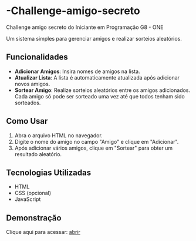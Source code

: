 # -Challenge-amigo-secreto
 Challenge amigo secreto do Iniciante em Programação G8 - ONE

Um sistema simples para gerenciar amigos e realizar sorteios aleatórios.

## Funcionalidades

- **Adicionar Amigos**: Insira nomes de amigos na lista.
- **Atualizar Lista**: A lista é automaticamente atualizada após adicionar novos amigos.
- **Sortear Amigo**: Realize sorteios aleatórios entre os amigos adicionados. Cada amigo só pode ser sorteado uma vez até que todos tenham sido sorteados.

## Como Usar

1. Abra o arquivo HTML no navegador.
2. Digite o nome do amigo no campo "Amigo" e clique em "Adicionar".
3. Após adicionar vários amigos, clique em "Sortear" para obter um resultado aleatório.

## Tecnologias Utilizadas

- HTML
- CSS (opcional)
- JavaScript

## Demonstração
Clique aqui para acessar: 
[abrir](https://natasharhayane.github.io/-Challenge-amigo-secreto/)
